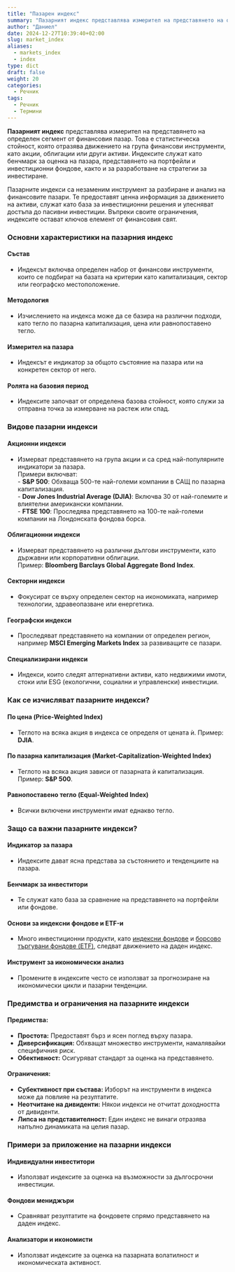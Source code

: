 ```yaml
---
title: "Пазарен индекс"
summary: "Пазарният индекс представлява измерител на представянето на определен сегмент от финансовия пазар"
author: "Даниел"
date: 2024-12-27T10:39:40+02:00
slug: market_index
aliases:
  - markets_index
  - index
type: dict
draft: false
weight: 20
categories:
  - Речник
tags:
  - Речник
  - Термини
---
```



**Пазарният индекс** представлява измерител на представянето на определен сегмент от финансовия пазар. Това е статистическа стойност, която отразява движението на група финансови инструменти, като акции, облигации или други активи. Индексите служат като бенчмарк за оценка на пазара, представянето на портфейли и инвестиционни фондове, както и за разработване на стратегии за инвестиране.

Пазарните индекси са незаменим инструмент за разбиране и анализ на финансовите пазари. Те предоставят ценна информация за движението на активи, служат като база за инвестиционни решения и улесняват достъпа до пасивни инвестиции. Въпреки своите ограничения, индексите остават ключов елемент от финансовия свят.

### Основни характеристики на пазарния индекс

#### Състав

-   Индексът включва определен набор от финансови инструменти, които се подбират на базата на критерии като капитализация, сектор или географско местоположение.

#### Методология

-   Изчислението на индекса може да се базира на различни подходи, като тегло по пазарна капитализация, цена или равнопоставено тегло.

#### Измерител на пазара

-   Индексът е индикатор за общото състояние на пазара или на конкретен сектор от него.

#### Ролята на базовия период

-   Индексите започват от определена базова стойност, която служи за отправна точка за измерване на растеж или спад.

### Видове пазарни индекси

#### Акционни индекси

-   Измерват представянето на група акции и са сред най-популярните индикатори за пазара.  
     Примери включват:  
        -   **S&P 500**: Обхваща 500-те най-големи компании в САЩ по пазарна капитализация.  
        -   **Dow Jones Industrial Average (DJIA)**: Включва 30 от най-големите и влиятелни американски компании.  
        -   **FTSE 100**: Проследява представянето на 100-те най-големи компании на Лондонската фондова борса.  

#### Облигационни индекси

-   Измерват представянето на различни дългови инструменти, като държавни или корпоративни облигации.  
     Пример: **Bloomberg Barclays Global Aggregate Bond Index**.

#### Секторни индекси

-   Фокусират се върху определен сектор на икономиката, например технологии, здравеопазване или енергетика.

#### Географски индекси

-   Проследяват представянето на компании от определен регион, например **MSCI Emerging Markets Index** за развиващите се пазари.

#### Специализирани индекси

-   Индекси, които следят алтернативни активи, като недвижими имоти, стоки или ESG (екологични, социални и управленски) инвестиции.

### Как се изчисляват пазарните индекси?

#### По цена (Price-Weighted Index)

-   Теглото на всяка акция в индекса се определя от цената ѝ. Пример: **DJIA**.

#### По пазарна капитализация (Market-Capitalization-Weighted Index)

-   Теглото на всяка акция зависи от пазарната ѝ капитализация. Пример: **S&P 500**.

#### Равнопоставено тегло (Equal-Weighted Index)

-   Всички включени инструменти имат еднакво тегло.

### Защо са важни пазарните индекси?

#### Индикатор за пазара

-   Индексите дават ясна представа за състоянието и тенденциите на пазара.

#### Бенчмарк за инвеститори

-   Те служат като база за сравнение на представянето на портфейли или фондове.

#### Основи за индексни фондове и ETF-и

-   Много инвестиционни продукти, като [индексни фондове](/dict/index_fund) и [борсово търгувани фондове (ETF)](/dict/etf), следват движението на даден индекс.

#### Инструмент за икономически анализ

-   Промените в индексите често се използват за прогнозиране на икономически цикли и пазарни тенденции.

### Предимства и ограничения на пазарните индекси

#### Предимства:

-   **Простота:** Предоставят бърз и ясен поглед върху пазара.
-   **Диверсификация:** Обхващат множество инструменти, намалявайки специфичния риск.
-   **Обективност:** Осигуряват стандарт за оценка на представянето.

#### Ограничения:

-   **Субективност при състава:** Изборът на инструменти в индекса може да повлияе на резултатите.
-   **Неотчитане на дивиденти:** Някои индекси не отчитат доходността от дивиденти.
-   **Липса на представителност:** Един индекс не винаги отразява напълно динамиката на целия пазар.

### Примери за приложение на пазарни индекси

#### Индивидуални инвеститори

-   Използват индексите за оценка на възможности за дългосрочни инвестиции.

#### Фондови мениджъри

-   Сравняват резултатите на фондовете спрямо представянето на даден индекс.

#### Анализатори и икономисти

-   Използват индексите за оценка на пазарната волатилност и икономическата активност.



